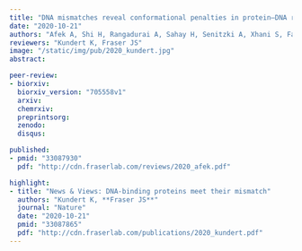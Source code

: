 ```yaml
---
title: "DNA mismatches reveal conformational penalties in protein–DNA recognition"
date: "2020-10-21"
authors: "Afek A, Shi H, Rangadurai A, Sahay H, Senitzki A, Xhani S, Fang M, Salinas R, Mielko Z, Pufall MA, Poon GMK, Haran TE, Schumacher MA, Al-Hashimi HM, and Gordân R"
reviewers: "Kundert K, Fraser JS"
image: "/static/img/pub/2020_kundert.jpg"
abstract:

peer-review:
- biorxiv:
  biorxiv_version: "705558v1"
  arxiv:
  chemrxiv:
  preprintsorg:
  zenodo:
  disqus:

published:
- pmid: "33087930"
  pdf: "http://cdn.fraserlab.com/reviews/2020_afek.pdf"

highlight:
- title: "News & Views: DNA-binding proteins meet their mismatch"
  authors: "Kundert K, **Fraser JS**"
  journal: "Nature"
  date: "2020-10-21"
  pmid: "33087865"
  pdf: "http://cdn.fraserlab.com/publications/2020_kundert.pdf"
---
```

